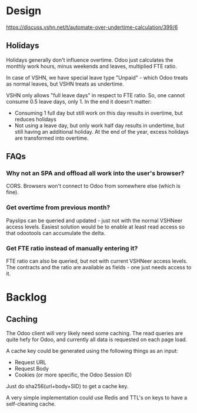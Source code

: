# Design

https://discuss.vshn.net/t/automate-over-undertime-calculation/399/6

## Holidays

Holidays generally don't influence overtime.
Odoo just calculates the monthly work hours, minus weekends and leaves, multiplied FTE ratio.

In case of VSHN, we have special leave type "Unpaid" - which Odoo treats as normal leaves, but VSHN treats as undertime.

VSHN only allows "full leave days" in respect to FTE ratio.
So, one cannot consume 0.5 leave days, only 1.
In the end it doesn't matter:
- Consuming 1 full day but still work on this day results in overtime, but reduces holidays
- Not using a leave day, but only work half day results in undertime, but still having an additional holiday.
At the end of the year, excess holidays are transformed into overtime.

## FAQs

### Why not an SPA and offload all work into the user's browser?

CORS. Browsers won't connect to Odoo from somewhere else (which is fine).

### Get overtime from previous month?

Payslips can be queried and updated - just not with the normal VSHNeer access levels.
Easiest solution would be to enable at least read access so that odootools can accumulate the delta.

### Get FTE ratio instead of manually entering it?

FTE ratio can also be queried, but not with current VSHNeer access levels.
The contracts and the ratio are available as fields - one just needs access to it.

# Backlog

## Caching

The Odoo client will very likely need some caching. The read queries are quite hefy for Odoo, and currently all data is requested on each page load.

A cache key could be generated using the following things as an input:

* Request URL
* Request Body
* Cookies (or more specific, the Odoo Session ID)

Just do sha256(url+body+SID) to get a cache key.

A very simple implementation could use Redis and TTL's on keys to have a self-cleaning cache.
